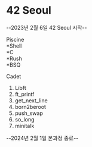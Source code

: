 # 42 Seoul
--2023년 2월 6일 42 Seoul 시작--

Piscine   
*Shell   
*C   
*Rush   
*BSQ   

Cadet
1. Libft
2. ft_printf
3. get_next_line
4. born2beroot
5. push_swap
6. so_long
7. minitalk

--2024년 2월 1일 본과정 종료--
